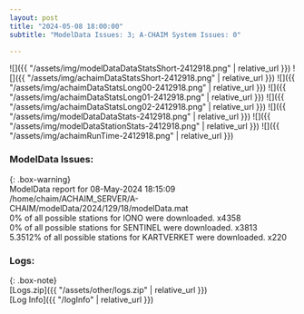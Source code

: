 ```yaml
---
layout: post
title: "2024-05-08 18:00:00"
subtitle: "ModelData Issues: 3; A-CHAIM System Issues: 0"

---
```


![]({{ "/assets/img/modelDataDataStatsShort-2412918.png" | relative_url }})
![]({{ "/assets/img/achaimDataStatsShort-2412918.png" | relative_url }})
![]({{ "/assets/img/achaimDataStatsLong00-2412918.png" | relative_url }})
![]({{ "/assets/img/achaimDataStatsLong01-2412918.png" | relative_url }})
![]({{ "/assets/img/achaimDataStatsLong02-2412918.png" | relative_url }})
![]({{ "/assets/img/modelDataDataStats-2412918.png" | relative_url }})
![]({{ "/assets/img/modelDataStationStats-2412918.png" | relative_url }})
![]({{ "/assets/img/achaimRunTime-2412918.png" | relative_url }})


### ModelData Issues:  
  
{: .box-warning}  
 ModelData report for 08-May-2024 18:15:09   
 /home/chaim/ACHAIM_SERVER/A-CHAIM/modelData/2024/129/18/modelData.mat   
 0% of all possible stations for IONO were downloaded. x4358   
 0% of all possible stations for SENTINEL were downloaded. x3813   
 5.3512% of all possible stations for KARTVERKET were downloaded. x220   
  


### Logs:  
  
{: .box-note}  
[Logs.zip]({{ "/assets/other/logs.zip" | relative_url }})  
[Log Info]({{ "/logInfo" | relative_url }})  
